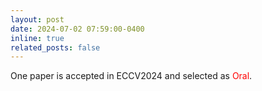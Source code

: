 ```yaml
---
layout: post
date: 2024-07-02 07:59:00-0400
inline: true
related_posts: false
---
```


One paper is accepted in ECCV2024 and selected as <font color=red>Oral</font>.